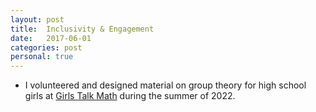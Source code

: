 ```yaml
---
layout: post
title:  Inclusivity & Engagement
date:   2017-06-01
categories: post
personal: true
---
```

* I volunteered and designed material on group theory for high school girls at [Girls Talk Math](http://gtm.math.umd.edu/) during the summer of 2022. 

